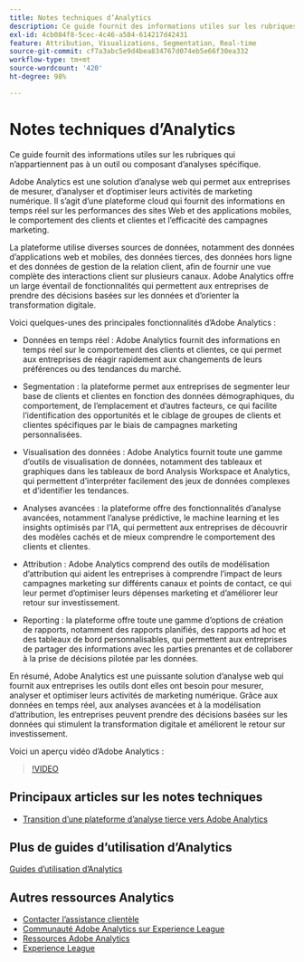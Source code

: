 ```yaml
---
title: Notes techniques d’Analytics
description: Ce guide fournit des informations utiles sur les rubriques qui n’appartiennent pas à un outil ou composant d’analyses spécifique.
exl-id: 4cb084f8-5cec-4c46-a584-614217d42431
feature: Attribution, Visualizations, Segmentation, Real-time
source-git-commit: cf7a3abc5e9d4bea834767d074eb5e66f30ea332
workflow-type: tm+mt
source-wordcount: '420'
ht-degree: 98%

---
```


# Notes techniques d’Analytics

Ce guide fournit des informations utiles sur les rubriques qui n’appartiennent pas à un outil ou composant d’analyses spécifique.

Adobe Analytics est une solution d’analyse web qui permet aux entreprises de mesurer, d’analyser et d’optimiser leurs activités de marketing numérique. Il s’agit d’une plateforme cloud qui fournit des informations en temps réel sur les performances des sites Web et des applications mobiles, le comportement des clients et clientes et l’efficacité des campagnes marketing.

La plateforme utilise diverses sources de données, notamment des données d’applications web et mobiles, des données tierces, des données hors ligne et des données de gestion de la relation client, afin de fournir une vue complète des interactions client sur plusieurs canaux. Adobe Analytics offre un large éventail de fonctionnalités qui permettent aux entreprises de prendre des décisions basées sur les données et d’orienter la transformation digitale.

Voici quelques-unes des principales fonctionnalités d’Adobe Analytics :

* Données en temps réel : Adobe Analytics fournit des informations en temps réel sur le comportement des clients et clientes, ce qui permet aux entreprises de réagir rapidement aux changements de leurs préférences ou des tendances du marché.

* Segmentation : la plateforme permet aux entreprises de segmenter leur base de clients et clientes en fonction des données démographiques, du comportement, de l’emplacement et d’autres facteurs, ce qui facilite l’identification des opportunités et le ciblage de groupes de clients et clientes spécifiques par le biais de campagnes marketing personnalisées.

* Visualisation des données : Adobe Analytics fournit toute une gamme d’outils de visualisation de données, notamment des tableaux et graphiques dans les tableaux de bord Analysis Workspace et Analytics, qui permettent d’interpréter facilement des jeux de données complexes et d’identifier les tendances.

* Analyses avancées : la plateforme offre des fonctionnalités d’analyse avancées, notamment l’analyse prédictive, le machine learning et les insights optimisés par l’IA, qui permettent aux entreprises de découvrir des modèles cachés et de mieux comprendre le comportement des clients et clientes.

* Attribution : Adobe Analytics comprend des outils de modélisation d’attribution qui aident les entreprises à comprendre l’impact de leurs campagnes marketing sur différents canaux et points de contact, ce qui leur permet d’optimiser leurs dépenses marketing et d’améliorer leur retour sur investissement.

* Reporting : la plateforme offre toute une gamme d’options de création de rapports, notamment des rapports planifiés, des rapports ad hoc et des tableaux de bord personnalisables, qui permettent aux entreprises de partager des informations avec les parties prenantes et de collaborer à la prise de décisions pilotée par les données.

En résumé, Adobe Analytics est une puissante solution d’analyse web qui fournit aux entreprises les outils dont elles ont besoin pour mesurer, analyser et optimiser leurs activités de marketing numérique. Grâce aux données en temps réel, aux analyses avancées et à la modélisation d’attribution, les entreprises peuvent prendre des décisions basées sur les données qui stimulent la transformation digitale et améliorent le retour sur investissement.

Voici un aperçu vidéo dʼAdobe Analytics :

>[!VIDEO](https://video.tv.adobe.com/v/27429/?quality=12)

## Principaux articles sur les notes techniques

* [Transition d’une plateforme d’analyse tierce vers Adobe Analytics](ga-to-aa/home.md)

## Plus de guides d’utilisation d’Analytics

[Guides d’utilisation d’Analytics](https://experienceleague.adobe.com/docs/analytics.html?lang=fr)

## Autres ressources Analytics

* [Contacter l’assistance clientèle](https://experienceleague.adobe.com/?support-solution=Analytics?lang=fr#support)
* [Communauté Adobe Analytics sur Experience League](https://experienceleaguecommunities.adobe.com/t5/adobe-analytics/ct-p/adobe-analytics-community?profile.language=fr)
* [Ressources Adobe Analytics](https://experienceleaguecommunities.adobe.com/t5/adobe-analytics-discussions/adobe-analytics-resources/m-p/276666?profile.language=fr)
* [Experience League](https://experienceleague.adobe.com/?lang=fr#home)
